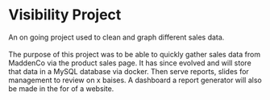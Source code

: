 <h1>Visibility Project</h1>
An on going project used to clean and graph different sales data. 
<br>
<br>
The purpose of this project was to be able to quickly gather sales data from MaddenCo via the product sales page. It has since evolved and will store that data in a MySQL database via docker. Then serve reports, slides for management to review on x baises. A dashboard a report generator will also be made in the for of a website.
<br>

